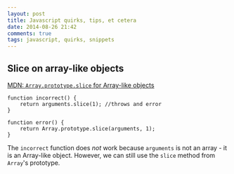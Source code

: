 ```yaml
---
layout: post
title: Javascript quirks, tips, et cetera
date: 2014-08-26 21:42
comments: true
tags: javascript, quirks, snippets
---
```


## Slice on array-like objects

[MDN: `Array.prototype.slice` for Array-like objects](https://developer.mozilla.org/en-US/docs/Web/JavaScript/Reference/Global_Objects/Array/slice#Array-like)

    function incorrect() {
        return arguments.slice(1); //throws and error
    }

    function error() {
        return Array.prototype.slice(arguments, 1);
    }

The `incorrect` function does *not* work because `arguments` is not an array -
it is an Array-like object.
However, we can still use the `slice` method from `Array`'s prototype.
